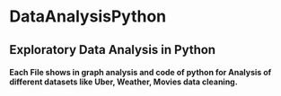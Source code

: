 # DataAnalysisPython
## Exploratory Data Analysis in Python
#### Each File shows in graph analysis and code of python for Analysis of different datasets like Uber, Weather, Movies data cleaning.
